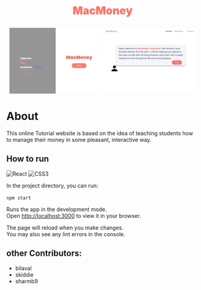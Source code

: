 <p align="center" style="color: #FF7262; font-weight: 1000; font-size: 1.75rem;">
  MacMoney
</p>

<div align="center">
  <p float="left">
  <img src="https://github.com/danielzheng-work/MacMoney/blob/main/img/home.jpg" width="48%" />
  <img src="https://github.com/danielzheng-work/MacMoney/blob/main/img/game.jpg" width="48%" />
</p>
</div>

# About
This online Tutorial website is based on the idea of teaching students how to manage their money in some pleasant, interactive way.

## How to run
![React](https://img.shields.io/badge/react-%2320232a.svg?style=for-the-badge&logo=react&logoColor=%2361DAFB) ![CSS3](https://img.shields.io/badge/css3-%231572B6.svg?style=for-the-badge&logo=css3&logoColor=white) 

In the project directory, you can run:

`npm start`

Runs the app in the development mode.\
Open [http://localhost:3000](http://localhost:3000) to view it in your browser.

The page will reload when you make changes.\
You may also see any lint errors in the console.

## other Contributors:

* bilaval
* skiddie
* sharmb9


